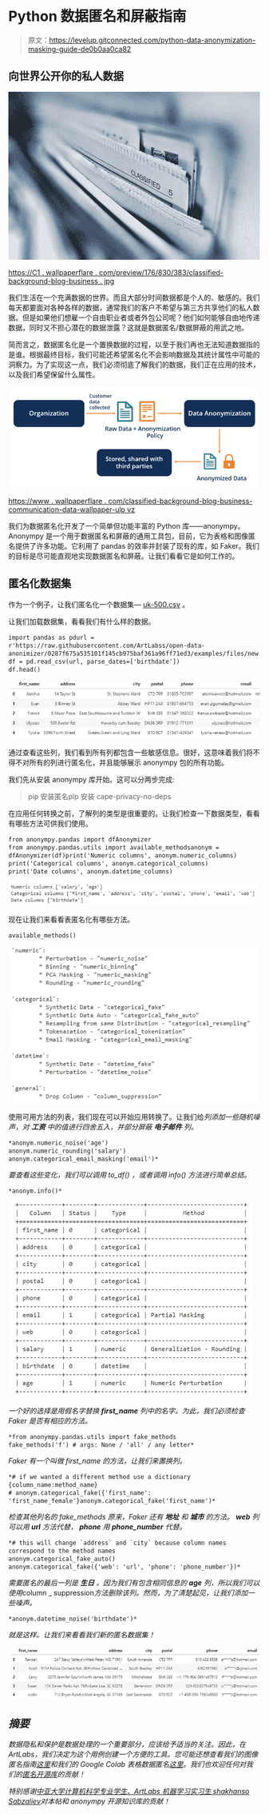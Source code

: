 # Python 数据匿名和屏蔽指南

> 原文：<https://levelup.gitconnected.com/python-data-anonymization-masking-guide-de0b0aa0ca82>

## 向世界公开你的私人数据

![](img/d98ddcbd0e3181b5dc8377503e07ae26.png)

[https://C1 . wallpaperflare . com/preview/176/830/383/classified-background-blog-business . jpg](https://c1.wallpaperflare.com/preview/176/830/383/classified-background-blog-business.jpg)

我们生活在一个充满数据的世界。而且大部分时间数据都是个人的、敏感的。我们每天都要面对各种各样的数据，通常我们的客户不希望与第三方共享他们的私人数据。但是如果他们想雇一个自由职业者或者外包公司呢？他们如何能够自由地传递数据，同时又不担心潜在的数据泄露？这就是数据匿名/数据屏蔽的用武之地。

简而言之，数据匿名化是一个置换数据的过程，以至于我们再也无法知道数据指的是谁。根据最终目标，我们可能还希望匿名化不会影响数据及其统计属性中可能的洞察力。为了实现这一点，我们必须彻底了解我们的数据，我们正在应用的技术，以及我们希望保留什么属性。

![](img/796cdfffa221d4ab32c406b283f1bf6f.png)

[https://www . wallpaperflare . com/classified-background-blog-business-communication-data-wallpaper-ulp vz](https://www.wallpaperflare.com/classified-background-blog-business-communication-data-wallpaper-ulpvz)

我们为数据匿名化开发了一个简单但功能丰富的 Python 库——anonympy。Anonympy 是一个用于数据匿名和屏蔽的通用工具包，目前，它为表格和图像匿名提供了许多功能。它利用了 pandas 的效率并封装了现有的库，如 Faker。我们的目标是尽可能直观地实现数据匿名和屏蔽。让我们看看它是如何工作的。

## 匿名化数据集

作为一个例子，让我们匿名化一个数据集— [uk-500.csv](https://www.briandunning.com/sample-data/) 。

让我们加载数据集，看看我们有什么样的数据。

```
import pandas as pdurl = r'https://raw.githubusercontent.com/ArtLabss/open-data-anonimizer/0287f675a535101f145cb975baf361a96ff71ed3/examples/files/new.csv'
df = pd.read_csv(url, parse_dates=['birthdate'])
df.head()
```

![](img/317d6d0ae5b723b48e7b2ffe8c75e176.png)

通过查看这些列，我们看到所有列都包含一些敏感信息。很好，这意味着我们将不得不对所有的列进行匿名化，并且能够展示 anonympy 包的所有功能。

我们先从安装 anonympy 库开始。这可以分两步完成:

> pip 安装匿名pip 安装 cape-privacy-no-deps

在应用任何转换之前，了解列的类型是很重要的。让我们检查一下数据类型，看看有哪些方法可供我们使用。

```
from anonympy.pandas import dfAnonymizer
from anonympy.pandas.utils import available_methodsanonym = dfAnonymizer(df)print('Numeric columns', anonym.numeric_columns)
print('Categorical columns', anonym.categorical_columns)
print('Date columns', anonym.datetime_columns)
```

![](img/752e32e10cbaaf032c2c41cabae04253.png)

现在让我们来看看表匿名化有哪些方法。

```
available_methods()
```

![](img/461b368cbec241ac663b8ba248307e78.png)

使用可用方法的列表，我们现在可以开始应用转换了。让我们给*列添加一些随机噪声，对 ***工资*** 中的值进行四舍五入，并部分屏蔽 ***电子邮件*** 列。*

```
*anonym.numeric_noise('age')  
anonym.numeric_rounding('salary')
anonym.categorical_email_masking('email')*
```

*要查看这些变化，我们可以调用 *to_df()* ，或者调用 *info()* 方法进行简单总结。*

```
*anonym.info()*
```

*![](img/cbc8f4810daefb4c11e7502a4f8ec5e3.png)*

*一个好的选择是用假名字替换 ***first_name*** 列中的名字。为此，我们必须检查 Faker 是否有相应的方法。*

```
*from anonympy.pandas.utils import fake_methods
fake_methods('f') # args: None / 'all' / any letter*
```

*Faker 有一个叫做 *first_name* 的方法，让我们来置换列。*

```
*# if we wanted a different method use a dictionary {column_name:method_name}
# anonym.categorical_fake({'first_name': 'first_name_female'}anonym.categorical_fake('first_name')*
```

*检查其他列名的 *fake_methods* 原来，Faker 还有 ***地址*** 和 ***城市*** 的方法。 ***web*** 列可以用 ***url*** 方法代替， ***phone*** 用 ***phone_number*** 代替。*

```
*# this will change `address` and `city` because column names correspond to the method names
anonym.categorical_fake_auto()
anonym.categorical_fake({'web': 'url', 'phone': 'phone_number'})*
```

*需要匿名的最后一列是 ***生日*** 。因为我们有包含相同信息的 ***age*** 列，所以我们可以使用*column _ suppression*方法删除该列。然而，为了清楚起见，让我们添加一些噪声。*

```
*anonym.datetime_noise('birthdate')*
```

*就是这样。让我们来看看我们新的匿名数据集！*

*![](img/9ff71559292154ab8d9e2fd0a70a6bb2.png)*

## *摘要*

*数据隐私和保护是数据处理的一个重要部分，应该给予适当的关注。因此，在 ArtLabs，我们决定为这个用例创建一个方便的工具。您可能还想查看我们的图像匿名指南[这里](https://github.com/ArtLabss/open-data-anonymizer)和我们的 Google Colab 表格数据匿名[这里](https://colab.research.google.com/drive/1wg4g4xWTSLvThYHYLKDIKSJEC4ChQHaM?usp=sharing)。我们也欢迎任何对我们的[匿名开源库](https://github.com/ArtLabss/open-data-anonymizer)的贡献！*

*特别感谢[中亚大学计算机科学专业学生、ArtLabs 机器学习实习生 shakhanso Sabzaliev](https://www.linkedin.com/in/shukkkur)对本帖和 anonympy 开源知识库的贡献！*